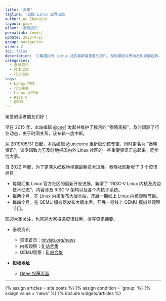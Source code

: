 ```yaml
---
title: '资讯'
tagline: '追踪 Linux 业界动态'
author: Wu Zhangjin
layout: page
album: '泰晓资讯'
permalink: /news/
update: 2023-4-25
group: navigation
order: 2
toc: false
description: '汇集国内外 Linux 社区最新最重要的资讯，及时跟踪业界动态和发展趋势，主要关注 RISC-V、QEMU 模拟器、Linux 内核、发行版、应用、行业峰会等最新进展。'
categories:
  - 泰晓资讯
  - 技术动态
  - 行业动向
tags:
  - Linux 内核
  - 行业峰会
  - Linux 发行版
  - RISC-V
  - QEMU
---
```


亲爱的读者朋友们好！

早在 2015 年，本站编辑 [@cee1](/authors/#chen-jie-ref) 发起并维护了数月的 “泰晓周报”，及时跟踪了行业动态，由于时间关系，该专辑一度中断。

从 2019/05/31 日起，本站编辑 [@unicornx](/authors/#unicornx-ref) 重新启动该专辑，同时更名为 “泰晓资讯”，该专辑致力于及时地把国内外 Linux 社区的一些重要资讯汇总起来，同步给大家。

自 2022 年起，为了更深入细致地挖掘最新技术进展，泰晓社区新增了 3 个资讯栏目：

* 每周汇集 Linux 官方社区的最新开发进展，新增了 “RISC-V Linux 内核及周边技术动态”，内容涉及 RISC-V 架构以及各个内核子系统。
* 每两个月，在 Linux 内核发布大版本后，开展一期线上 Linux 内核观察节目。
* 每四个月，在 QEMU 模拟器发布大版本后，开展一期线上 QEMU 模拟器观察节目。

欢迎大家关注，也欢迎大家投递资讯线索、撰写资讯摘要。

* 泰晓资讯
  * 资讯首页：[tinylab.org/news](/news)
  * 内核观察：[B 站合集](https://space.bilibili.com/687228362/channel/collectiondetail?sid=637712)
  * QEMU观察：[B 站合集](https://space.bilibili.com/687228362/channel/collectiondetail?sid=1003432)

* **投稿地址**
  * [Gitee 投稿页面](https://gitee.com/tinylab/tinylab.org/issues)

<hr>

<section id="home">
  {% assign articles = site.posts %}
  {% assign condition = 'group' %}
  {% assign value = 'news' %}
  {% include widgets/articles %}
</section>

